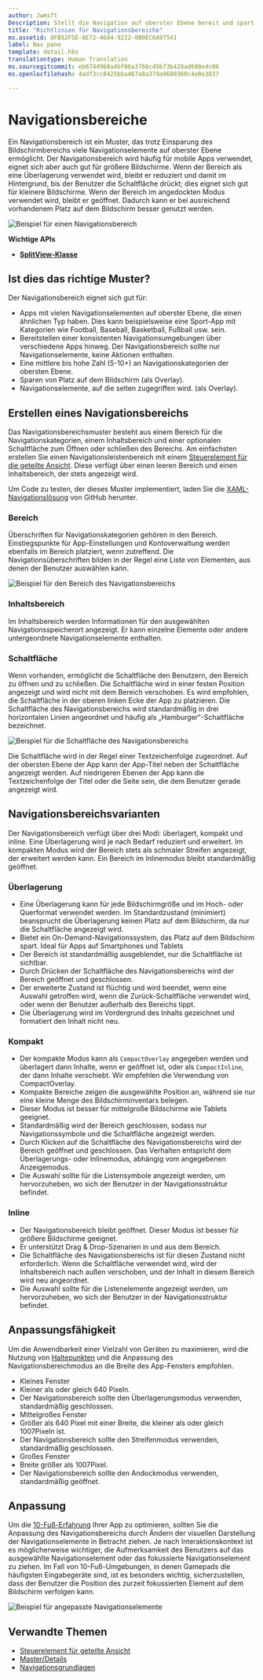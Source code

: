 ```yaml
---
author: Jwmsft
Description: Stellt die Navigation auf oberster Ebene bereit und spart gleichzeitig Platz auf dem Bildschirm.
title: "Richtlinien für Navigationsbereiche"
ms.assetid: 8FB52F5E-8E72-4604-9222-0B0EC6A97541
label: Nav pane
template: detail.hbs
translationtype: Human Translation
ms.sourcegitcommit: eb6744968a4bf06a3766c45b73b428ad690edc06
ms.openlocfilehash: 4adf3cc8425bba467a8a379a9680360c4e0e3037

---
```

# Navigationsbereiche

<link rel="stylesheet" href="https://az835927.vo.msecnd.net/sites/uwp/Resources/css/custom.css"> 

Ein Navigationsbereich ist ein Muster, das trotz Einsparung des Bildschirmbereichs viele Navigationselemente auf oberster Ebene ermöglicht. Der Navigationsbereich wird häufig für mobile Apps verwendet, eignet sich aber auch gut für größere Bildschirme. Wenn der Bereich als eine Überlagerung verwendet wird, bleibt er reduziert und damit im Hintergrund, bis der Benutzer die Schaltfläche drückt; dies eignet sich gut für kleinere Bildschirme. Wenn der Bereich im angedockten Modus verwendet wird, bleibt er geöffnet. Dadurch kann er bei ausreichend vorhandenem Platz auf dem Bildschirm besser genutzt werden.

![Beispiel für einen Navigationsbereich](images/navHero.png)

<div class="important-apis" >
<b>Wichtige APIs</b><br/>
<ul>
<li><a href="https://msdn.microsoft.com/library/windows/apps/dn864360"><strong>SplitView-Klasse</strong></a></li>
</ul>

</div>
</div>






## Ist dies das richtige Muster?

Der Navigationsbereich eignet sich gut für:

-   Apps mit vielen Navigationselementen auf oberster Ebene, die einen ähnlichen Typ haben. Dies kann beispielsweise eine Sport-App mit Kategorien wie Football, Baseball, Basketball, Fußball usw. sein.
-   Bereitstellen einer konsistenten Navigationsumgebungen über verschiedene Apps hinweg. Der Navigationsbereich sollte nur Navigationselemente, keine Aktionen enthalten.
-   Eine mittlere bis hohe Zahl (5-10+) an Navigationskategorien der obersten Ebene.
-   Sparen von Platz auf dem Bildschirm (als Overlay).
-   Navigationselemente, auf die selten zugegriffen wird. (als Overlay).

## Erstellen eines Navigationsbereichs

Das Navigationsbereichsmuster besteht aus einem Bereich für die Navigationskategorien, einem Inhaltsbereich und einer optionalen Schaltfläche zum Öffnen oder schließen des Bereichs. Am einfachsten erstellen Sie einen Navigationsleistenbereich mit einem [Steuerelement für die geteilte Ansicht](split-view.md). Diese verfügt über einen leeren Bereich und einen Inhaltsbereich, der stets angezeigt wird.

Um Code zu testen, der dieses Muster implementiert, laden Sie die [XAML-Navigationslösung](https://github.com/Microsoft/Windows-universal-samples/tree/master/Samples/XamlNavigation) von GitHub herunter.


### Bereich

Überschriften für Navigationskategorien gehören in den Bereich. Einstiegspunkte für App-Einstellungen und Kontoverwaltung werden ebenfalls im Bereich platziert, wenn zutreffend. Die Navigationsüberschriften bilden in der Regel eine Liste von Elementen, aus denen der Benutzer auswählen kann.

![Beispiel für den Bereich des Navigationsbereichs](images/nav_pane_expanded.png)

### Inhaltsbereich

Im Inhaltsbereich werden Informationen für den ausgewählten Navigationsspeicherort angezeigt. Er kann einzelne Elemente oder andere untergeordnete Navigationselemente enthalten.

### Schaltfläche

Wenn vorhanden, ermöglicht die Schaltfläche den Benutzern, den Bereich zu öffnen und zu schließen. Die Schaltfläche wird in einer festen Position angezeigt und wird nicht mit dem Bereich verschoben. Es wird empfohlen, die Schaltfläche in der oberen linken Ecke der App zu platzieren. Die Schaltfläche des Navigationsbereichs wird standardmäßig in drei horizontalen Linien angeordnet und häufig als „Hamburger“-Schaltfläche bezeichnet.

![Beispiel für die Schaltfläche des Navigationsbereichs](images/nav_button.png)

Die Schaltfläche wird in der Regel einer Textzeichenfolge zugeordnet. Auf der obersten Ebene der App kann der App-Titel neben der Schaltfläche angezeigt werden. Auf niedrigeren Ebenen der App kann die Textzeichenfolge der Titel oder die Seite sein, die dem Benutzer gerade angezeigt wird.

## Navigationsbereichsvarianten

Der Navigationsbereich verfügt über drei Modi: überlagert, kompakt und inline. Eine Überlagerung wird je nach Bedarf reduziert und erweitert. Im kompakten Modus wird der Bereich stets als schmaler Streifen angezeigt, der erweitert werden kann. Ein Bereich im Inlinemodus bleibt standardmäßig geöffnet.

### Überlagerung

-   Eine Überlagerung kann für jede Bildschirmgröße und im Hoch- oder Querformat verwendet werden. Im Standardzustand (minimiert) beansprucht die Überlagerung keinen Platz auf dem Bildschirm, da nur die Schaltfläche angezeigt wird.
-   Bietet ein On-Demand-Navigationssystem, das Platz auf dem Bildschirm spart. Ideal für Apps auf Smartphones und Tablets
-   Der Bereich ist standardmäßig ausgeblendet, nur die Schaltfläche ist sichtbar.
-   Durch Drücken der Schaltfläche des Navigationsbereichs wird der Bereich geöffnet und geschlossen.
-   Der erweiterte Zustand ist flüchtig und wird beendet, wenn eine Auswahl getroffen wird, wenn die Zurück-Schaltfläche verwendet wird, oder wenn der Benutzer außerhalb des Bereichs tippt.
-   Die Überlagerung wird im Vordergrund des Inhalts gezeichnet und formatiert den Inhalt nicht neu.

### Kompakt

-   Der kompakte Modus kann als `CompactOverlay` angegeben werden und überlagert dann Inhalte, wenn er geöffnet ist, oder als `CompactInline`, der dann Inhalte verschiebt. Wir empfehlen die Verwendung von CompactOverlay.
-   Kompakte Bereiche zeigen die ausgewählte Position an, während sie nur eine kleine Menge des Bildschirminventars belegen.
-   Dieser Modus ist besser für mittelgroße Bildschirme wie Tablets geeignet.
-   Standardmäßig wird der Bereich geschlossen, sodass nur Navigationssymbole und die Schaltfläche angezeigt werden.
-   Durch Klicken auf die Schaltfläche des Navigationsbereichs wird der Bereich geöffnet und geschlossen. Das Verhalten entspricht dem Überlagerungs- oder Inlinemodus, abhängig vom angegebenen Anzeigemodus.
-   Die Auswahl sollte für die Listensymbole angezeigt werden, um hervorzuheben, wo sich der Benutzer in der Navigationsstruktur befindet.

### Inline

-   Der Navigationsbereich bleibt geöffnet. Dieser Modus ist besser für größere Bildschirme geeignet.
-   Er unterstützt Drag & Drop-Szenarien in und aus dem Bereich.
-   Die Schaltfläche des Navigationsbereichs ist für diesen Zustand nicht erforderlich. Wenn die Schaltfläche verwendet wird, wird der Inhaltsbereich nach außen verschoben, und der Inhalt in diesem Bereich wird neu angeordnet.
-   Die Auswahl sollte für die Listenelemente angezeigt werden, um hervorzuheben, wo sich der Benutzer in der Navigationsstruktur befindet.

## Anpassungsfähigkeit

Um die Anwendbarkeit einer Vielzahl von Geräten zu maximieren, wird die Nutzung von [Haltepunkten](../layout/screen-sizes-and-breakpoints-for-responsive-design.md) und die Anpassung des Navigationsbereichmodus an die Breite des App-Fensters empfohlen.
-   Kleines Fenster
   -   Kleiner als oder gleich 640 Pixeln.
   -   Der Navigationsbereich sollte den Überlagerungsmodus verwenden, standardmäßig geschlossen.
-   Mittelgroßes Fenster
   -   Größer als 640 Pixel mit einer Breite, die kleiner als oder gleich 1007Pixeln ist.
   -   Der Navigationsbereich sollte den Streifenmodus verwenden, standardmäßig geschlossen.
-   Großes Fenster
   -   Breite größer als 1007Pixel.
   -   Der Navigationsbereich sollte den Andockmodus verwenden, standardmäßig geöffnet.

## Anpassung

Um die [10-Fuß-Erfahrung](http://go.microsoft.com/fwlink/?LinkId=760736) Ihrer App zu optimieren, sollten Sie die Anpassung des Navigationsbereichs durch Ändern der visuellen Darstellung der Navigationselemente in Betracht ziehen. Je nach Interaktionskontext ist es möglicherweise wichtiger, die Aufmerksamkeit des Benutzers auf das ausgewählte Navigationselement oder das fokussierte Navigationselement zu ziehen. Im Fall von 10-Fuß-Umgebungen, in denen Gamepads die häufigsten Eingabegeräte sind, ist es besonders wichtig, sicherzustellen, dass der Benutzer die Position des zurzeit fokussierten Element auf dem Bildschirm verfolgen kann.

![Beispiel für angepasste Navigationselemente](images/nav_item_states.png)

## Verwandte Themen

* [Steuerelement für geteilte Ansicht](split-view.md)
* [Master/Details](master-details.md)
* [Navigationsgrundlagen](https://msdn.microsoft.com/library/windows/apps/dn958438)
 

 



<!--HONumber=Aug16_HO3-->


